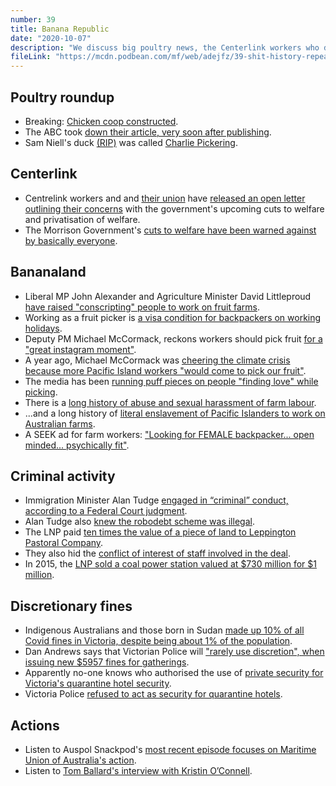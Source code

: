 ```yaml
---
number: 39
title: Banana Republic
date: "2020-10-07"
description: "We discuss big poultry news, the Centerlink workers who disagree with punitive government policy, and how the LNP wants to bring back indentured servitude on farms." 
fileLink: "https://mcdn.podbean.com/mf/web/adejfz/39-shit-history-repeating.mp3"
---
```


## Poultry roundup

- Breaking: [Chicken coop constructed](https://www.instagram.com/p/CF4DZC0H5ts/). 
- The ABC took [down their article, very soon after publishing](https://www.dailymail.co.uk/news/article-8802375/Scott-Morrison-shows-DIY-skills-building-chicken-coop-dubbed-Lodge-Ladies.html).
- Sam Niell's duck [(RIP)](https://www.nzherald.co.nz/entertainment/news/article.cfm?c_id=1501119&objectid=12359045) was called [Charlie Pickering](https://twitter.com/TwoPaddocks/status/935414532301656064).

## Centerlink

- Centrelink workers and and [their union](https://www.cpsu.org.au/) have [released an open letter outlining their concerns](https://www.cpsu.org.au/system/files/centrelink_open_letter_2.pdf) with the government's upcoming cuts to welfare and privatisation of welfare.
- The Morrison Government's [cuts to welfare have been warned against by basically everyone](https://www.theguardian.com/business/2020/jul/21/treasury-cautioned-scott-morrison-over-cutting-jobkeeper-and-jobseeker-payments).

## Bananaland

- Liberal MP John Alexander and Agriculture Minister David Littleproud [have raised "conscripting" people to work on fruit farms](https://www.canberratimes.com.au/story/6946416/liberal-mp-raises-harvest-conscription/).
- Working as a fruit picker is [a visa condition for backpackers on working holidays](https://www.sbs.com.au/news/the-feed/do-it-for-the-gram-deputy-pm-tells-young-aussies-to-work-as-fruit-pickers-for-the-instagram-opportunities).
- Deputy PM Michael McCormack, reckons workers should pick fruit [for a "great instagram moment"](https://www.sbs.com.au/news/the-feed/do-it-for-the-gram-deputy-pm-tells-young-aussies-to-work-as-fruit-pickers-for-the-instagram-opportunities).
- A year ago, Michael McCormack was [cheering the climate crisis because more Pacific Island workers "would come to pick our fruit"](https://www.theguardian.com/australia-news/2019/aug/16/pacific-islands-will-survive-climate-crisis-because-they-can-pick-our-fruit-australias-deputy-pm-says).
- The media has been [running puff pieces on people "finding love" while picking](https://www.smh.com.au/politics/federal/love-among-the-paw-paws-the-budget-promise-that-could-work-for-some-20201003-p561nk.html).
- There is a [long history of abuse and sexual harassment of farm labour](https://www.abc.net.au/news/2015-07-31/farm-employers-manipulate-backpackers-into-sex/6635252).
- ...and a long history of [literal enslavement of Pacific Islanders to work on Australian farms](https://en.wikipedia.org/wiki/Blackbirding).
- A SEEK ad for farm workers: ["Looking for FEMALE backpacker... open minded... psychically fit"](https://twitter.com/kristin8X/status/1312547604400533505). 

## Criminal activity

- Immigration Minister Alan Tudge [engaged in “criminal” conduct, according to a Federal Court judgment](https://thenewdaily.com.au/news/2020/09/23/alan-tudge-criminal-asylum-seeker/).
- Alan Tudge also [knew the robodebt scheme was illegal](https://www.theguardian.com/australia-news/2020/sep/21/robodebt-fresh-claims-against-federal-minister-alan-tudge-delay-court-trial).
- The LNP paid [ten times the value of a piece of land to Leppington Pastoral Company](https://www.theguardian.com/australia-news/2020/sep/28/30m-payment-for-land-worth-3m-near-western-sydney-airport-a-bargain-michael-mccormack-says).
- They also hid the [conflict of interest of staff involved in the deal](https://www.theguardian.com/australia-news/2020/sep/30/coalition-hides-conflicts-of-interest-of-staff-involved-in-30m-land-purchase-near-western-sydney-airport).
- In 2015, the [LNP sold a coal power station valued at $730 million for $1 million](https://www.abc.net.au/news/2017-10-24/coal-power-station-sold-for-peanuts-becomes-730-million-asset/9077582).

## Discretionary fines

- Indigenous Australians and those born in Sudan [made up 10% of all Covid fines in Victoria, despite being about 1% of the population](https://www.theguardian.com/australia-news/2020/sep/28/sudanese-and-aboriginal-people-overrepresented-in-fines-from-victoria-police-during-first-lockdown).
- Dan Andrews says that Victorian Police will ["rarely use discretion", when issuing new $5957 fines for gatherings](https://www.abc.net.au/news/2020-09-28/victoria-police-wont-use-discretion-coronavirus-gathering-fine/12710184). 
- Apparently no-one knows who authorised the use of [private security for Victoria's quarantine hotel security](https://www.theguardian.com/australia-news/2020/sep/21/victoria-premiers-department-head-unaware-who-decided-to-use-security-guards-in-hotel-quarantine).
- Victoria Police [refused to act as security for quarantine hotels](https://www.abc.net.au/news/2020-09-17/quarantine-hotels-inquiry-adf-police-private-security-guards/12673612).


## Actions

- Listen to Auspol Snackpod's [most recent episode focuses on Maritime Union of Australia's action](https://auspolsnackpod.podbean.com/e/068-mualtivitamins/). 
- Listen to [Tom Ballard's interview with Kristin O’Connell](https://tomballard.com.au/205-kristin-oconnell/).





